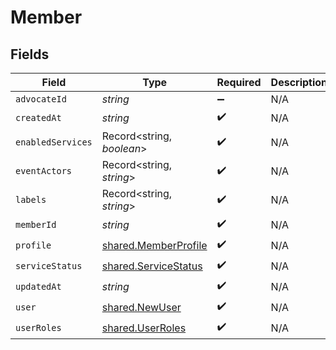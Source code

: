 # Member


## Fields

| Field                                                               | Type                                                                | Required                                                            | Description                                                         |
| ------------------------------------------------------------------- | ------------------------------------------------------------------- | ------------------------------------------------------------------- | ------------------------------------------------------------------- |
| `advocateId`                                                        | *string*                                                            | :heavy_minus_sign:                                                  | N/A                                                                 |
| `createdAt`                                                         | *string*                                                            | :heavy_check_mark:                                                  | N/A                                                                 |
| `enabledServices`                                                   | Record<string, *boolean*>                                           | :heavy_check_mark:                                                  | N/A                                                                 |
| `eventActors`                                                       | Record<string, *string*>                                            | :heavy_check_mark:                                                  | N/A                                                                 |
| `labels`                                                            | Record<string, *string*>                                            | :heavy_check_mark:                                                  | N/A                                                                 |
| `memberId`                                                          | *string*                                                            | :heavy_check_mark:                                                  | N/A                                                                 |
| `profile`                                                           | [shared.MemberProfile](../../../sdk/models/shared/memberprofile.md) | :heavy_check_mark:                                                  | N/A                                                                 |
| `serviceStatus`                                                     | [shared.ServiceStatus](../../../sdk/models/shared/servicestatus.md) | :heavy_check_mark:                                                  | N/A                                                                 |
| `updatedAt`                                                         | *string*                                                            | :heavy_check_mark:                                                  | N/A                                                                 |
| `user`                                                              | [shared.NewUser](../../../sdk/models/shared/newuser.md)             | :heavy_check_mark:                                                  | N/A                                                                 |
| `userRoles`                                                         | [shared.UserRoles](../../../sdk/models/shared/userroles.md)         | :heavy_check_mark:                                                  | N/A                                                                 |